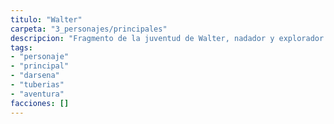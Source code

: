 ```yaml
---
titulo: "Walter"
carpeta: "3_personajes/principales"
descripcion: "Fragmento de la juventud de Walter, nadador y explorador de las Tuberías de Dársena."
tags:
- "personaje"
- "principal"
- "darsena"
- "tuberias"
- "aventura"
facciones: []
---
```

